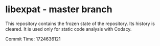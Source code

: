 # libexpat - master branch

This repository contains the frozen state of the repository.
Its history is cleared. It is used only for static code
analysis with Codacy.

Commit Time: 1724636121